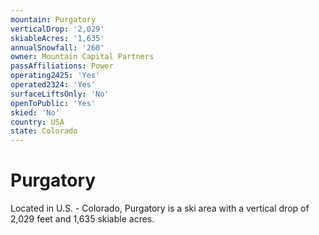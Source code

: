 ```yaml
---
mountain: Purgatory
verticalDrop: '2,029'
skiableAcres: '1,635'
annualSnowfall: '260'
owner: Mountain Capital Partners
passAffiliations: Power
operating2425: 'Yes'
operated2324: 'Yes'
surfaceLiftsOnly: 'No'
openToPublic: 'Yes'
skied: 'No'
country: USA
state: Colorado
---
```


# Purgatory

Located in U.S. - Colorado, Purgatory is a ski area with a vertical drop of 2,029 feet and 1,635 skiable acres.
